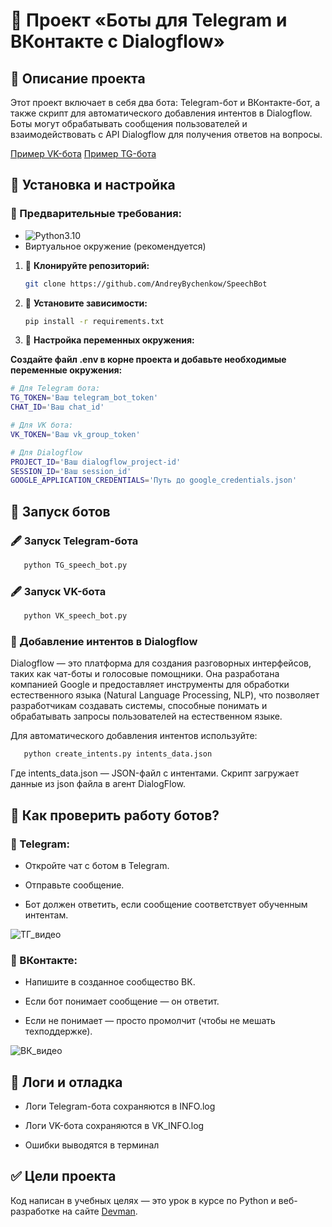 # 🐍 Проект «Боты для Telegram и ВКонтакте с Dialogflow»


## 📌 Описание проекта

Этот проект включает в себя два бота: Telegram-бот и ВКонтакте-бот, а также скрипт для автоматического добавления интентов в Dialogflow. Боты могут обрабатывать сообщения пользователей и взаимодействовать с API Dialogflow для получения ответов на вопросы.

[Пример VK-бота](https://vk.com/club229238007)
[Пример TG-бота](https://web.telegram.org/k/#@Speech_032_bot)

## 📌 Установка и настройка

### 🔧 Предварительные требования:

- ![Python3.10](https://i.postimg.cc/NjHrf10B/python-3-10-3-12-3-13.jpg)
- Виртуальное окружение (рекомендуется)

1. 📌 **Клонируйте репозиторий:**
   ```bash
   git clone https://github.com/AndreyBychenkow/SpeechBot
   ```
   
2. 📌 **Установите зависимости:**
   ```bash
   pip install -r requirements.txt   
   ```
   
3. 📌 **Настройка переменных окружения:**

**Создайте файл .env в корне проекта и добавьте необходимые переменные окружения:**

```bash
# Для Telegram бота:
TG_TOKEN='Ваш telegram_bot_token'
CHAT_ID='Ваш chat_id'

# Для VK бота:
VK_TOKEN='Ваш vk_group_token'

# Для Dialogflow
PROJECT_ID='Ваш dialogflow_project-id'
SESSION_ID='Ваш session_id'
GOOGLE_APPLICATION_CREDENTIALS='Путь до google_credentials.json'
```

## 🚀 Запуск ботов

### 🖋 Запуск Telegram-бота
```bash
   python TG_speech_bot.py   
   ```
   
### 🖋 Запуск VK-бота
```bash
   python VK_speech_bot.py   
   ```
   
### 📝 Добавление интентов в Dialogflow

Dialogflow — это платформа для создания разговорных интерфейсов, таких как чат-боты и голосовые помощники. Она разработана компанией Google и предоставляет инструменты для обработки естественного языка (Natural Language Processing, NLP), что позволяет разработчикам создавать системы, способные понимать и обрабатывать запросы пользователей на естественном языке.

Для автоматического добавления интентов используйте:
```bash
   python create_intents.py intents_data.json   
   ```
Где intents_data.json — JSON-файл с интентами. Скрипт загружает данные из json файла в агент DialogFlow.


## 📌 Как проверить работу ботов?

### 📝 Telegram:

* Откройте чат с ботом в Telegram.

* Отправьте сообщение.

* Бот должен ответить, если сообщение соответствует обученным интентам.

![ТГ_видео](https://i.postimg.cc/NGzRB70D/image.gif)


### 📝 ВКонтакте:

* Напишите в созданное сообщество ВК.

* Если бот понимает сообщение — он ответит.

* Если не понимает — просто промолчит (чтобы не мешать техподдержке).

![ВК_видео](https://i.postimg.cc/9QG9d6Yg/image.gif)


## 📅 Логи и отладка

* Логи Telegram-бота сохраняются в INFO.log

* Логи VK-бота сохраняются в VK_INFO.log

* Ошибки выводятся в терминал


## ✅ Цели проекта

Код написан в учебных целях — это урок в курсе по Python и веб-разработке на сайте [Devman](https://dvmn.org).
